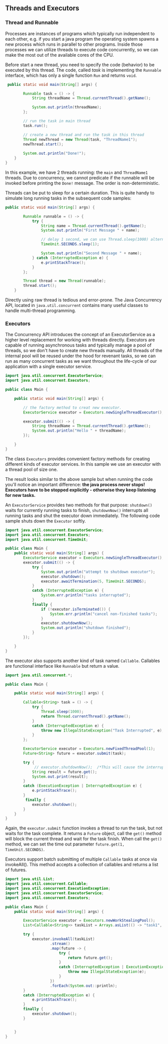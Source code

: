 ## Threads and Executors

### Thread and Runnable
Processes are instances of programs which typically run independent to each other, e.g. if you start a java program the operating system spawns a new process which runs in parallel to other programs. 
Inside those processes we can utilize threads to execute code concurrently, so we can make the most out of the available cores of the CPU.

Before start a new thread, you need to specify the code (behavior) to be executed by this thread. The code, called *task* is implementing the `Runnable` interface, which has only a single function `Run` and returns `void`. 

```java
 public static void main(String[] args) {

        Runnable task = () -> {
            String threadName = Thread.currentThread().getName();

            System.out.println(threadName);
        };

        // run the task in main thread
        task.run();

        // create a new thread and run the task in this thread
        Thread newThread = new Thread(task, "ThreadName1");
        newThread.start();
        
        System.out.println("Done!");
    }
}

```
In this example, we have 2 threads running: the `main` and `ThreadName1` threads. Due to concurrency, we cannot predicate if the runnable will be invoked before printing the `Done!` message. The order is non-deterministic. 


Threads can be put to sleep for a certain duration. This is quite handy to simulate long running tasks in the subsequent code samples:
```java
public static void main(String[] args) {

        Runnable runnable = () -> {
            try {
                String name = Thread.currentThread().getName();
                System.out.println("First Message " + name);

                // delay 1 second, we can use Thread.sleep(1000) alternatively. 
                TimeUnit.SECONDS.sleep(1);

                System.out.println("Second Message " + name);
            } catch (InterruptedException e) {
                e.printStackTrace();
            }
        };

        Thread thread = new Thread(runnable);
        thread.start();
    }
```

Directly using raw thread is tedious and error-prone. The Java Concurrency API, located in `java.util.concurrent` contains many useful classes to handle multi-thread programming. 

### Executors
The Concurrency API introduces the concept of an ExecutorService as a higher level replacement for working with threads directly. Executors are capable of running asynchronous tasks and typically manage a pool of threads, so we don't have to create new threads manually. All threads of the internal pool will be reused under the hood for revenant tasks, so we can run as many concurrent tasks as we want throughout the life-cycle of our application with a single executor service.

```java
import java.util.concurrent.ExecutorService;
import java.util.concurrent.Executors;

public class Main {

    public static void main(String[] args) {

        // the factory method to creat new executor.
        ExecutorService executor = Executors.newSingleThreadExecutor();

        executor.submit(() -> {
            String threadName = Thread.currentThread().getName();
            System.out.println("Hello " + threadName);
        });

    }
}
```
The class `Executors` provides convenient factory methods for creating different kinds of executor services. In this sample we use an executor with a thread pool of size one.

The result looks similar to the above sample but when running the code you'll notice an important difference: **the java process never stops! Executors have to be stopped explicitly - otherwise they keep listening for new tasks.**

An `ExecutorService` provides two methods for that purpose: `shutdown()` waits for currently running tasks to finish, `shutdownNow()` interrupts all running tasks and shut the executor down immediately.
The following code sample shuts down the `Executor` softly.

```java
import java.util.concurrent.ExecutorService;
import java.util.concurrent.Executors;
import java.util.concurrent.TimeUnit;

public class Main {
    public static void main(String[] args) {
        ExecutorService executor = Executors.newSingleThreadExecutor();
        executor.submit(() -> {
            try {
                System.out.println("attempt to shutdown executor");
                executor.shutdown();
                executor.awaitTermination(5, TimeUnit.SECONDS);
            }
            catch (InterruptedException e) {
                System.err.println("tasks interrupted");
            }
            finally {
                if (!executor.isTerminated()) {
                    System.err.println("cancel non-finished tasks");
                }
                executor.shutdownNow();
                System.out.println("shutdown finished");
            }
        });

    }
}
```

The executor also supports another kind of task named `Callable`.  Callables are functional interface like `Runnable` but return a value.

```java
import java.util.concurrent.*;

public class Main {

    public static void main(String[] args) {

        Callable<String> task = () -> {
            try {
                Thread.sleep(1000);
                return Thread.currentThread().getName();
            }
            catch (InterruptedException e) {
                throw new IllegalStateException("Task Interrupted", e);
            }
        };

        ExecutorService executor = Executors.newFixedThreadPool(1);
        Future<String> future = executor.submit(task);

        try {
             // executor.shutdownNow();  /*This will cause the interrupted exception*/
            String result = future.get();
            System.out.print(result);
        }
        catch (ExecutionException | InterruptedException e) {
            e.printStackTrace();
        }
         finally {
            executor.shutdown();
        }
    }
}

```

Again, the `executor.submit` function invokes a thread to run the task, but not waits for the task complete. It returns a `Future` object, call the `get()` method will block the current thread and wait for the task finish. When call the `get()` method, we can set the time out parameter `future.get(1, TimeUnit.SECONDS)`. 

Executors support batch submitting of multiple `Callable` tasks at once via invokeAll().
This method accepts a collection of callables and returns a list of futures.
```java
import java.util.List;
import java.util.concurrent.Callable;
import java.util.concurrent.ExecutionException;
import java.util.concurrent.ExecutorService;
import java.util.concurrent.Executors;

public class Main {
    public static void main(String[] args) {

        ExecutorService executor = Executors.newWorkStealingPool();
        List<Callable<String>> taskList = Arrays.asList(() -> "task1", () -> "task2", () -> "task3");

        try {
            executor.invokeAll(taskList)
                    .stream()
                    .map(future -> {
                        try {
                            return future.get();
                        }
                        catch (InterruptedException | ExecutionException e) {
                            throw new IllegalStateException(e);
                        }
                    })
                    .forEach(System.out::println);
        }
        catch (InterruptedException e) {
            e.printStackTrace();
        }
        finally {
            executor.shutdown();
        }


    }
}
```